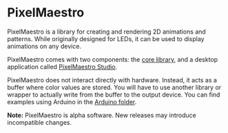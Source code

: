 # PixelMaestro
PixelMaestro is a library for creating and rendering 2D animations and patterns. While originally designed for LEDs, it can be used to display animations on any device.

PixelMaestro comes with two components: the [core library](docs/README.md), and a desktop application called [PixelMaestro Studio](gui/README.md).

PixelMaestro does not interact directly with hardware. Instead, it acts as a buffer where color values are stored. You will have to use another library or wrapper to actually write from the buffer to the output device. You can find examples using Arduino in the [Arduino folder](arduino).

**Note:** PixelMaestro is alpha software. New releases may introduce incompatible changes.
